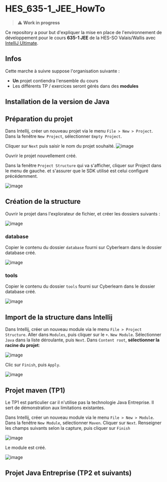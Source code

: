 # HES_635-1_JEE_HowTo

> :warning: **Work in progress**

Ce repository a pour but d'expliquer la mise en place de l'environnement de développement pour le cours **635-1 JEE** de la HES-SO Valais/Wallis avec [IntelliJ Ultimate](https://www.jetbrains.com/fr-fr/community/education/#students).

## Infos
Cette marche à suivre suppose l'organisation suivante :
 - **Un** projet contiendra l'ensemble du cours
 - Les différents TP / exercices seront gérés dans des **modules**

## Installation de la version de Java

## Préparation du projet
Dans Intellij, créer un nouveau projet via le menu `File > New > Project`. Dans la fenêtre `New Project`, sélectionner `Empty Project`.

Cliquer sur `Next` puis saisir le nom du projet souhaité.
![image](https://user-images.githubusercontent.com/389415/110202011-67e8b500-7e66-11eb-8b01-5d4c521deaac.png)

Ouvrir le projet nouvellement créé.

Dans la fenêtre `Project Structure` qui va s'afficher, cliquer sur Project dans le menu de gauche. et s'assurer que le SDK utilisé est celui configuré précédemment.

![image](https://user-images.githubusercontent.com/389415/110218505-6e088100-7eba-11eb-8daf-31622addb4ed.png)


## Création de la structure
Ouvrir le projet dans l'explorateur de fichier, et créer les dossiers suivants :

![image](https://user-images.githubusercontent.com/389415/110202203-6966ad00-7e67-11eb-8646-2eb97c454ce5.png)

### database
Copier le contenu du dossier `database` fourni sur Cyberlearn dans le dossier database créé.

![image](https://user-images.githubusercontent.com/389415/110202219-78e5f600-7e67-11eb-817b-f9953f7c41dc.png)

### tools
Copier le contenu du dossier `tools` fourni sur Cyberlearn dans le dossier database créé.

![image](https://user-images.githubusercontent.com/389415/110202232-8c915c80-7e67-11eb-90d9-a35313ddf3f3.png)

## Import de la structure dans Intellij
Dans Intellij, créer un nouveau module via le menu `File > Project Structure`. Aller dans `Modules`, puis cliquer sur le `+`. `New Module`. Sélectionner `Java` dans la liste déroulante, puis `Next`. Dans `Content root`, **sélectionner la racine du projet**:

![image](https://user-images.githubusercontent.com/389415/110218752-ac527000-7ebb-11eb-9913-0769b1d0fdcc.png)

Clic sur `Finish`, puis `Apply`.

![image](https://user-images.githubusercontent.com/389415/110218792-e459b300-7ebb-11eb-952b-4af822ad6cbe.png)


## Projet maven (TP1)
Le TP1 est particulier car il n'utilise pas la technologie Java Entreprise. Il sert de démonstration aux limitations existantes.

Dans Intellij, créer un nouveau module via le menu `File > New > Module`. Dans la fenêtre `New Module`, sélectionner `Maven`.
Cliquer sur `Next`. Renseigner les champs suivants selon la capture, puis cliquer sur `Finish`

![image](https://user-images.githubusercontent.com/389415/110218476-42859680-7eba-11eb-9deb-8267fcbd151a.png)

Le module est créé.

![image](https://user-images.githubusercontent.com/389415/110218804-ede31b00-7ebb-11eb-9309-3ddbeb650f8e.png)


## Projet Java Entreprise (TP2 et suivants)

